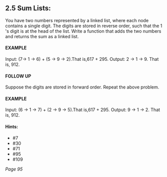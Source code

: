 ## 2.5 Sum Lists:

You have two numbers represented by a linked list, where each node contains a single
digit. The digits are stored in reverse order, such that the 1 's digit is at the head of the list. Write a
function that adds the two numbers and returns the sum as a linked list.

#### EXAMPLE
Input: (7-> 1 -> 6) + (5 -> 9 -> 2).That is,617 + 295.
Output: 2 -> 1 -> 9. That is, 912.

#### FOLLOW UP
Suppose the digits are stored in forward order. Repeat the above problem.

#### EXAMPLE
Input: (6 -> 1 -> 7) + (2 -> 9 -> 5).That is,617 + 295.
Output: 9 -> 1 -> 2. That is, 912.

#### Hints:
- #7
- #30
- #71
- #95
- #109

_Page 95_